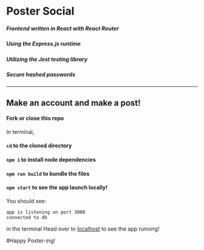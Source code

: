 # Poster Social
##### Frontend written in React with React Router

##### Using the Express.js runtime

##### Utilizing the Jest testing library

##### Secure hashed passwords

---

## Make an account and make a post!

#### Fork or close this repo
In terminal,
#### `cd` to the cloned directory

#### `npm i` to install node dependencies

#### `npm run build` to bundle the files

#### `npm start` to see the app launch locally!
You should see:
```
app is listening on port 3000
connected to db
```
in the terminal
Head over to [localhost](localhost:3000) to see the app running!

#Happy Poster-ing!
